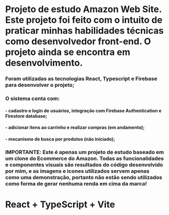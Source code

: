 # Projeto de estudo Amazon Web Site. Este projeto foi feito com o intuito de praticar minhas habilidades técnicas como desenvolvedor front-end. O projeto ainda se encontra em desenvolvimento.

### Foram utilizadas as tecnologias React, Typescript e Firebase para desenvolver o projeto;
### O sistema conta com:
#### - cadastro e login de usuários, integração com Firebase Authentication e Firestore database;
#### - adicionar itens ao carrinho e realizar compras (em andamento);
#### - mecanismo de busca por produtos (não iniciado);



### IMPORTANTE: Este é apenas um projeto de estudo baseado em um clone do Ecommerce do Amazon. Todas as funcionalidades e componentes visuais são resultados do código desenvolvido por mim, e as imagens e icones utilizados servem apenas como uma demonstração, portanto não estão sendo utilizados como forma de gerar nenhuma renda em cima da marca! 

# React + TypeScript + Vite



